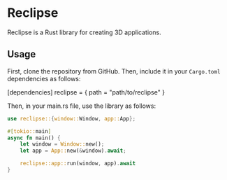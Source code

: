 # Reclipse

Reclipse is a Rust library for creating 3D applications. 

## Usage

First, clone the repository from GitHub. Then, include it in your `Cargo.toml` dependencies as follows:

[dependencies]
reclipse = { path = "path/to/reclipse" }

Then, in your main.rs file, use the library as follows:

```rust
use reclipse::{window::Window, app::App};

#[tokio::main]
async fn main() {
    let window = Window::new();
    let app = App::new(&window).await;

    reclipse::app::run(window, app).await
}
```

